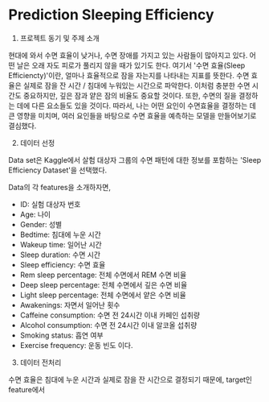 Prediction Sleeping Efficiency
==============================
1. 프로젝트 동기 및 주제 소개

현대에 와서 수면 효율이 낮거나, 수면 장애를 가지고 있는 사람들이 많아지고 있다. 어떤 날은 오래 자도 피로가 풀리지 않을 때가 있기도 한다.
여기서 '수면 효율(Sleep Efficiencty)'이란, 얼마나 효율적으로 잠을 자는지를 나타내는 지표를 뜻한다.
수면 효율은 실제로 잠을 잔 시간 / 침대에 누워있는 시간으로 파악한다.
이처럼 충분한 수면 시간도 중요하지만, 깊은 잠과 얕은 잠의 비율도 중요할 것이다. 또한, 수면의 질을 결정하는 데에 다른 요소들도 있을 것이다.
따라서, 나는 어떤 요인이 수면효율을 결정하는 데 큰 영향을 미치며, 여러 요인들을 바탕으로 수면 효율을 예측하는 모델을 만들어보기로 결심했다.


2. 데이터 선정

Data set은 Kaggle에서 살험 대상자 그룹의 수면 패턴에 대한 정보를 포함하는 'Sleep Efficiency Dataset'을 선택했다.

Data의 각 features을 소개하자면,
- ID: 실험 대상자 번호
- Age: 나이
- Gender: 성별
- Bedtime: 침대에 누운 시간
- Wakeup time: 일어난 시간 
- Sleep duration: 수면 시간
- Sleep efficiency: 수면 효율
- Rem sleep percentage: 전체 수면에서 REM 수면 비율
- Deep sleep percentage: 전체 수면에서 깊은 수면 비율
- Light sleep percentage: 전체 수면에서 얕은 수면 비율
- Awakenings: 자면서 일어난 횟수
- Caffeine consumption: 수면 전 24시간 이내 카페인 섭취량
- Alcohol consumption: 수면 전 24시간 이내 알코올 섭취량
- Smoking status: 흡연 여부
- Exercise frequency: 운동 빈도
이다.


3. 데이터 전처리

수면 효율은 침대에 누운 시간과 실제로 잠을 잔 시간으로 결정되기 때문에, target인 feature에서
